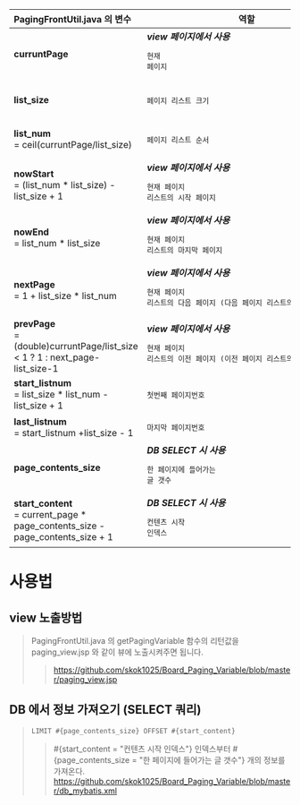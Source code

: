 

|PagingFrontUtil.java 의 변수|역할|예시|
|:------|---|------|
|**curruntPage**|__*view 페이지에서 사용*__<pre>현재 페이지</pre>|<pre> 페이징 모습이 "< 1 **2** 3 4 5 >" 인 경우 현재 페이지는 2</pre>|
|**list_size**|<pre>페이지 리스트 크기</pre>| <pre> 페이징 모습이 "< 1 2 3 4 5 >" 인 경우 페이지 리스트 크기는 5</pre> |
|**list_num** <br> = ceil(curruntPage/list_size)|<pre>페이지 리스트 순서</pre>|<pre> "< 1 2 3 4 5 >" 이면 페이지 리스트 순서는 1번째, "< 6 7 8 9 10 >" 이면 페이지 리스트 순서는 2번째</pre>|
|**nowStart** <br> =  (list_num * list_size) - list_size + 1|__*view 페이지에서 사용*__<pre>현재 페이지 리스트의 시작 페이지</pre>|<pre>"< 6 7 8 9 10 >" 이면 현재 페이지 리스트의 시작 페이지는 6</pre>|
|**nowEnd** <br> =  list_num * list_size|__*view 페이지에서 사용*__<pre>현재 페이지 리스트의 마지막 페이지</pre>|<pre>"< 6 7 8 9 10 >" 이면 현재 페이지 리스트의  페이지는 10</pre>|
|**nextPage** <br> =  1 + list_size * list_num|__*view 페이지에서 사용*__<pre>현재 페이지 리스트의 다음 페이지 (다음 페이지 리스트의 첫번째 페이지)</pre>|<pre> 현재 페이지리스트가 "< 6 7 8 9 10 >" 이면 다음 페이지는 11 </pre>|
|**prevPage** <br> =  (double)curruntPage/list_size < 1 ? 1 : next_page-list_size-1|__*view 페이지에서 사용*__<pre>현재 페이지 리스트의 이전 페이지 (이전 페이지 리스트의 마지막 페이지)</pre>|<pre> 현재 페이지리스트가 "< 11 12 13 14 15 >" 이면 이전 페이지는 10 </pre>|
|**start_listnum** <br> =  list_size * list_num - list_size + 1|<pre>첫번째 페이지번호</pre>||
|**last_listnum** <br> =  start_listnum +list_size - 1|<pre>마지막 페이지번호</pre>||
|**page_contents_size**|__*DB SELECT 시 사용*__<pre>한 페이지에 들어가는 글 갯수</pre>||
|**start_content** <br> =  current_page * page_contents_size - page_contents_size + 1|__*DB SELECT 시 사용*__<pre>컨텐츠 시작 인덱스</pre>||

# 사용법

## view 노출방법
> PagingFrontUtil.java 의 getPagingVariable 함수의 리턴값을 paging_view.jsp 와 같이 뷰에 노출시켜주면 됩니다.
>> https://github.com/skok1025/Board_Paging_Variable/blob/master/paging_view.jsp

## DB 에서 정보 가져오기 (SELECT 쿼리)
> <code>LIMIT #{page_contents_size} OFFSET #{start_content}</code>
>> #{start_content = "컨텐츠 시작 인덱스"} 인덱스부터 #{page_contents_size = "한 페이지에 들어가는 글 갯수"} 개의 정보를 가져온다. 
>> https://github.com/skok1025/Board_Paging_Variable/blob/master/db_mybatis.xml
